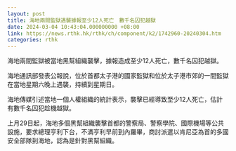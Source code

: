 ```yaml
---
layout: post
title: 海地兩間監獄遇襲據報至少12人死亡　數千名囚犯越獄
date: 2024-03-04 10:43:04.000000000 +08:00
link: https://news.rthk.hk/rthk/ch/component/k2/1742960-20240304.htm
categories: rthk
---
```


海地兩間監獄被當地黑幫組織襲擊，據報造成至少12人死亡，數千名囚犯越獄。

海地通訊部發表公報說，位於首都太子港的國家監獄和位於太子港市郊的一間監獄在當地星期六晚上遇襲，持續到星期日。

海地傳媒引述當地一個人權組織的統計表示，襲擊已經導致至少12人死亡，估計有數千名囚犯趁機越獄。

上月29日起，海地多個黑幫組織襲擊首都的警察局、警察學院、國際機場等公共設施，要求總理亨利下台，不滿亨利早前到內羅畢，商討派遣以肯尼亞為首的多國安全部隊到海地，認為是針對黑幫組織。
